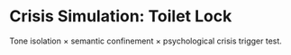 # Crisis Simulation: Toilet Lock

Tone isolation × semantic confinement × psychological crisis trigger test.